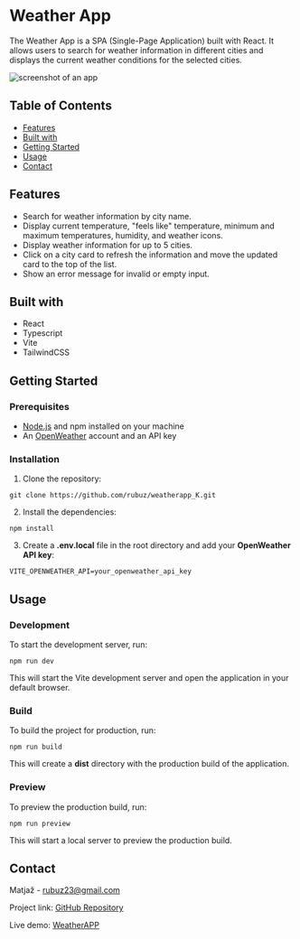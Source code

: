 # Weather App

The Weather App is a SPA (Single-Page Application) built with React. It allows users to search for weather information in different cities and displays the current weather conditions for the selected cities.

![screenshot of an app](https://ibb.co/8rTVJhC)

## Table of Contents

- [Features](#features)
- [Built with](#built-with)
- [Getting Started](#getting-started)
- [Usage](#usage)
- [Contact](#contact)

## Features

- Search for weather information by city name.
- Display current temperature, "feels like" temperature, minimum and maximum temperatures, humidity, and weather icons.
- Display weather information for up to 5 cities.
- Click on a city card to refresh the information and move the updated card to the top of the list.
- Show an error message for invalid or empty input.

## Built with

- React
- Typescript
- Vite
- TailwindCSS

## Getting Started

### Prerequisites

- [Node.js](https://nodejs.org/en) and npm installed on your machine
- An [OpenWeather](https://openweathermap.org/api) account and an API key

### Installation

1. Clone the repository:

```
git clone https://github.com/rubuz/weatherapp_K.git
```

2. Install the dependencies:

```
npm install
```

3. Create a **.env.local** file in the root directory and add your **OpenWeather API key**:

```
VITE_OPENWEATHER_API=your_openweather_api_key
```

## Usage

### Development

To start the development server, run:

```
npm run dev
```

This will start the Vite development server and open the application in your default browser.

### Build

To build the project for production, run:

```
npm run build
```

This will create a **dist** directory with the production build of the application.

### Preview

To preview the production build, run:

```
npm run preview
```

This will start a local server to preview the production build.

## Contact

Matjaž - rubuz23@gmail.com

Project link: [GitHub Repository](https://github.com/rubuz/weatherapp_K.git)

Live demo: [WeatherAPP](https://weatherapp-k.vercel.app/)
